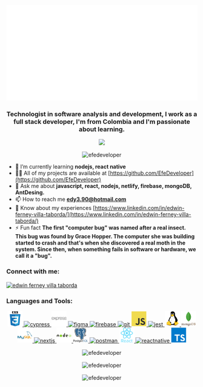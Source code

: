 <body>
<p align='center'>
  <a href="hello-animated-color-scheme.svg">
    <img src="hello-animated-color-scheme.svg" alt="Animated Welcome">
  </a>
</p>

<h3 align="center" >
    Technologist in software analysis and development, I work as a full stack developer, I'm from Colombia and I'm passionate about learning.
</h3>

<p align="center">
  <img
      src="https://sdk.bitmoji.com/render/panel/e0c8b93f-c246-46e8-9db2-ec0cb01ec9eb-7e0808be-bd9e-4a41-bc70-28edb1a6a98b-v1.png?transparent=1&palette=1"
      width="300"
  />
</p>
<p align="center">
  <img
      src="https://visitor-badge.laobi.icu/badge?page_id=EfeDeveloper.EfeDeveloper"
      alt="efedeveloper"
  />
</p>

- 🌱 I’m currently learning **nodejs, react native**</div>
- 👨‍💻 All of my projects are available at
    [https://github.com/EfeDeveloper](https://github.com/EfeDeveloper)
- 💬 Ask me about **javascript, react, nodejs, netlify, firebase, mongoDB,
    AntDesing.**
- 📫 How to reach me **edy3.90@hotmail.com**</div>
- 📄 Know about my experiences
    [https://www.linkedin.com/in/edwin-ferney-villa-taborda/](https://www.linkedin.com/in/edwin-ferney-villa-taborda/)
- ⚡ Fun fact **The first "computer bug" was named after a real insect. This bug was
    found by Grace Hopper. The computer she was building started to crash and that's when
    she discovered a real moth in the system. Since then, when something fails in software
    or hardware, we call it a "bug".**

<h3 align="left">Connect with me:</h3>
  <p align="left">
    <a href="https://linkedin.com/in/edwin ferney villa taborda" target="blank"
      ><img
        align="center"
        src="https://raw.githubusercontent.com/rahuldkjain/github-profile-readme-generator/master/src/images/icons/Social/linked-in-alt.svg"
        alt="edwin ferney villa taborda"
        height="30"
        width="40"
    /></a>
 </p>

<h3 align="left">Languages and Tools:</h3>

<p align="center">
  <a href="https://www.w3schools.com/css/" target="_blank" rel="noreferrer">
    <img
        src="https://raw.githubusercontent.com/devicons/devicon/master/icons/css3/css3-original-wordmark.svg"
        alt="css3"
        width="40"
        height="40"
    />
  </a>
  <a href="https://www.cypress.io" target="_blank" rel="noreferrer">
    <img
        src="https://raw.githubusercontent.com/simple-icons/simple-icons/6e46ec1fc23b60c8fd0d2f2ff46db82e16dbd75f/icons/cypress.svg"
        alt="cypress"
        width="40"
        height="40"
    />
  </a>
  <a href="https://expressjs.com" target="_blank" rel="noreferrer">
    <img
        src="https://raw.githubusercontent.com/devicons/devicon/master/icons/express/express-original-wordmark.svg"
        alt="express"
        width="40"
        height="40"
    />
  </a>
  <a href="https://www.figma.com/" target="_blank" rel="noreferrer">
    <img
        src="https://www.vectorlogo.zone/logos/figma/figma-icon.svg"
        alt="figma"
        width="40"
        height="40"
    />
  </a>
  <a href="https://firebase.google.com/" target="_blank" rel="noreferrer">
    <img
        src="https://www.vectorlogo.zone/logos/firebase/firebase-icon.svg"
        alt="firebase"
        width="40"
        height="40"
    />
  </a>
    <a href="https://git-scm.com/" target="_blank" rel="noreferrer">
      <img
        src="https://www.vectorlogo.zone/logos/git-scm/git-scm-icon.svg"
        alt="git"
        width="40"
        height="40"
      />
    </a>
    <a
      href="https://developer.mozilla.org/en-US/docs/Web/JavaScript"
      target="_blank"
      rel="noreferrer"
    >
      <img
        src="https://raw.githubusercontent.com/devicons/devicon/master/icons/javascript/javascript-original.svg"
        alt="javascript"
        width="40"
        height="40"
      />
    </a>
    <a href="https://jestjs.io" target="_blank" rel="noreferrer">
      <img
        src="https://www.vectorlogo.zone/logos/jestjsio/jestjsio-icon.svg"
        alt="jest"
        width="40"
        height="40"
      />
    </a>
    <a href="https://www.linux.org/" target="_blank" rel="noreferrer">
      <img
        src="https://raw.githubusercontent.com/devicons/devicon/master/icons/linux/linux-original.svg"
        alt="linux"
        width="40"
        height="40"
      />
    </a>
    <a href="https://www.mongodb.com/" target="_blank" rel="noreferrer">
      <img
        src="https://raw.githubusercontent.com/devicons/devicon/master/icons/mongodb/mongodb-original-wordmark.svg"
        alt="mongodb"
        width="40"
        height="40"
      />
    </a>
    <a href="https://www.mysql.com/" target="_blank" rel="noreferrer">
      <img
        src="https://raw.githubusercontent.com/devicons/devicon/master/icons/mysql/mysql-original-wordmark.svg"
        alt="mysql"
        width="40"
        height="40"
      />
    </a>
    <a href="https://nextjs.org/" target="_blank" rel="noreferrer">
      <img
        src="https://cdn.worldvectorlogo.com/logos/nextjs-2.svg"
        alt="nextjs"
        width="40"
        height="40"
      />
    </a>
    <a href="https://nodejs.org" target="_blank" rel="noreferrer">
      <img
        src="https://raw.githubusercontent.com/devicons/devicon/master/icons/nodejs/nodejs-original-wordmark.svg"
        alt="nodejs"
        width="40"
        height="40"
      />
    </a>
    <a href="https://www.postgresql.org" target="_blank" rel="noreferrer">
      <img
        src="https://raw.githubusercontent.com/devicons/devicon/master/icons/postgresql/postgresql-original-wordmark.svg"
        alt="postgresql"
        width="40"
        height="40"
      />
    </a>
    <a href="https://postman.com" target="_blank" rel="noreferrer">
      <img
        src="https://www.vectorlogo.zone/logos/getpostman/getpostman-icon.svg"
        alt="postman"
        width="40"
        height="40"
      />
    </a>
    <a href="https://reactjs.org/" target="_blank" rel="noreferrer">
      <img
        src="https://raw.githubusercontent.com/devicons/devicon/master/icons/react/react-original-wordmark.svg"
        alt="react"
        width="40"
        height="40"
      />
    </a>
    <a href="https://reactnative.dev/" target="_blank" rel="noreferrer">
      <img
        src="https://reactnative.dev/img/header_logo.svg"
        alt="reactnative"
        width="40"
        height="40"
      />
    </a>
    <a href="https://www.typescriptlang.org/" target="_blank" rel="noreferrer">
      <img
        src="https://raw.githubusercontent.com/devicons/devicon/master/icons/typescript/typescript-original.svg"
        alt="typescript"
        width="40"
        height="40"
      />
    </a>
  </p>

  <p align="center">
    
<p align="center">
        <img
          align="center"
          src="https://github-readme-stats.vercel.app/api/top-langs?username=efedeveloper&show_icons=true&locale=en&layout=compact"
          alt="efedeveloper"
        />
</p>

<p align="center" >
      <img
        align="center"
        src="https://github-readme-stats.vercel.app/api?username=efedeveloper&show_icons=true&locale=en"
        alt="efedeveloper"
      />
</p>

<p align="center">
      <img
        align="center"
        src="https://github-readme-streak-stats.herokuapp.com/?user=efedeveloper&"
        alt="efedeveloper"
      />
</p>
</p>
</body>

